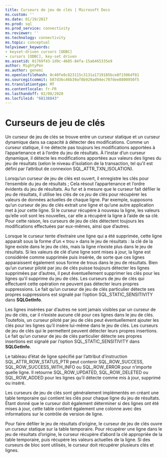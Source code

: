 ```yaml
---
title: Curseurs de jeu de clés | Microsoft Docs
ms.custom: ''
ms.date: 01/19/2017
ms.prod: sql
ms.prod_service: connectivity
ms.reviewer: ''
ms.technology: connectivity
ms.topic: conceptual
helpviewer_keywords:
- keyset-driven cursors [ODBC]
- cursors [ODBC], key-set driven
ms.assetid: 01769f43-1d9c-4685-84fa-15a6465335e9
author: MightyPen
ms.author: genemi
ms.openlocfilehash: 0c40fe8c823115c3131a1719185bce8f1506df81
ms.sourcegitcommit: b87d36c46b39af8b929ad94ec707dee8800950f5
ms.translationtype: MT
ms.contentlocale: fr-FR
ms.lasthandoff: 02/08/2020
ms.locfileid: "68138843"
---
```

# <a name="keyset-driven-cursors"></a>Curseurs de jeu de clés
Un curseur de jeu de clés se trouve entre un curseur statique et un curseur dynamique dans sa capacité à détecter des modifications. Comme un curseur statique, il ne détecte pas toujours les modifications apportées à l’appartenance et à l’ordre du jeu de résultats. À l’instar d’un curseur dynamique, il détecte les modifications apportées aux valeurs des lignes du jeu de résultats (selon le niveau d’isolation de la transaction, tel qu’il est défini par l’attribut de connexion SQL_ATTR_TXN_ISOLATION).  
  
 Lorsqu’un curseur de jeu de clés est ouvert, il enregistre les clés pour l’ensemble du jeu de résultats ; Cela résout l’appartenance et l’ordre évidents du jeu de résultats. Au fur et à mesure que le curseur fait défiler le jeu de résultats, il utilise les clés de ce *jeu* de clés pour récupérer les valeurs de données actuelles de chaque ligne. Par exemple, supposons qu’un curseur de jeu de clés extrait une ligne et qu’une autre application met à jour cette ligne. Si le curseur récupère à nouveau la ligne, les valeurs qu’elle voit sont les nouvelles, car elle a récupéré la ligne à l’aide de sa clé. Pour cette raison, les curseurs de jeu de clés détectent toujours les modifications effectuées par eux-mêmes, ainsi que d’autres.  
  
 Lorsque le curseur tente d’extraire une ligne qui a été supprimée, cette ligne apparaît sous la forme d’un « trou » dans le jeu de résultats : la clé de la ligne existe dans le jeu de clés, mais la ligne n’existe plus dans le jeu de résultats. Si les valeurs de clé d’une ligne sont mises à jour, la ligne est considérée comme supprimée puis insérée, de sorte que ces lignes apparaissent également sous forme de trous dans le jeu de résultats. Bien qu’un curseur piloté par jeu de clés puisse toujours détecter les lignes supprimées par d’autres, il peut éventuellement supprimer les clés pour les lignes qu’il supprime du jeu de clés. Les curseurs de jeu de clés qui effectuent cette opération ne peuvent pas détecter leurs propres suppressions. Le fait qu’un curseur de jeu de clés particulier détecte ses propres suppressions est signalé par l’option SQL_STATIC_SENSITIVITY dans **SQLGetInfo**.  
  
 Les lignes insérées par d’autres ne sont jamais visibles par un curseur de jeu de clés, car il n’existe aucune clé pour ces lignes dans le jeu de clés. Toutefois, un curseur piloté par jeu de clés peut éventuellement ajouter les clés pour les lignes qu’il insère lui-même dans le jeu de clés. Les curseurs de jeu de clés qui le permettent peuvent détecter leurs propres insertions. Le fait qu’un curseur de jeu de clés particulier détecte ses propres insertions est signalé par l’option SQL_STATIC_SENSITIVITY dans **SQLGetInfo**.  
  
 Le tableau d’état de ligne spécifié par l’attribut d’instruction SQL_ATTR_ROW_STATUS_PTR peut contenir SQL_ROW_SUCCESS, SQL_ROW_SUCCESS_WITH_INFO ou SQL_ROW_ERROR pour n’importe quelle ligne. Il retourne SQL_ROW_UPDATED, SQL_ROW_DELETED ou SQL_ROW_ADDED pour les lignes qu’il détecte comme mis à jour, supprimé ou inséré.  
  
 Les curseurs de jeu de clés sont généralement implémentés en créant une table temporaire qui contient les clés pour chaque ligne du jeu de résultats. Étant donné que le curseur doit également déterminer si des lignes ont été mises à jour, cette table contient également une colonne avec des informations sur le contrôle de version de ligne.  
  
 Pour faire défiler le jeu de résultats d’origine, le curseur de jeu de clés ouvre un curseur statique sur la table temporaire. Pour récupérer une ligne dans le jeu de résultats d’origine, le curseur récupère d’abord la clé appropriée de la table temporaire, puis récupère les valeurs actuelles de la ligne. Si des curseurs de bloc sont utilisés, le curseur doit récupérer plusieurs clés et lignes.
